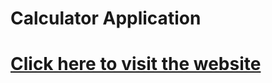 # Calculator Application
# [Click here to visit the website](https://ashish-augustine.github.io/kreativstorm3/)
